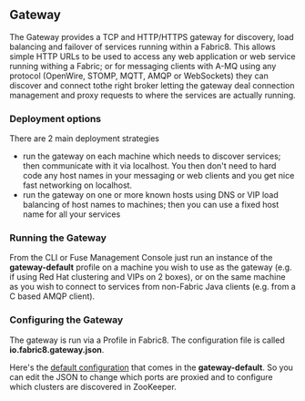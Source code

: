 ## Gateway

The Gateway provides a TCP and HTTP/HTTPS gateway for discovery, load balancing and failover of services running within a Fabric8. This allows simple HTTP URLs to be used to access any web application or web service running withing a Fabric; or for messaging clients with A-MQ using any protocol (OpenWire, STOMP, MQTT, AMQP or WebSockets) they can discover and connect tothe right broker letting the gateway deal connection management and proxy requests to where the services are actually running.

### Deployment options

There are 2 main deployment strategies

* run the gateway on each machine which needs to discover services; then communicate with it via localhost. You then don't need to hard code any host names in your messaging or web clients and you get nice fast networking on localhost.
* run the gateway on one or more known hosts using DNS or VIP load balancing of host names to machines; then you can use a fixed host name for all your services

### Running the Gateway

From the CLI or Fuse Management Console just run an instance of the **gateway-default** profile on a machine you wish to use as the gateway (e.g. if using Red Hat clustering and VIPs on 2 boxes), or on the same machine as you wish to connect to services from non-Fabric Java clients (e.g. from a C based AMQP client).

### Configuring the Gateway

The gateway is run via a Profile in Fabric8. The configuration file is called **io.fabric8.gateway.json**.

Here's the [default configuration](https://github.com/jboss-fuse/fuse/blob/master/fabric/fabric8-karaf/src/main/resources/distro/fabric/import/fabric/configs/versions/1.0/profiles/gateway-default/io.fabric8.gateway.json) that comes in the **gateway-default**. So you can edit the JSON to change which ports are proxied and to configure which clusters are discovered in ZooKeeper.
